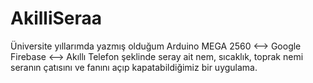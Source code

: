 # AkilliSeraa

Üniversite yıllarımda yazmış olduğum Arduino MEGA 2560 <--> Google Firebase <--> Akıllı Telefon şeklinde seray ait nem, sıcaklık, toprak nemi seranın
çatısını ve fanını açıp kapatabildiğimiz bir uygulama.  

